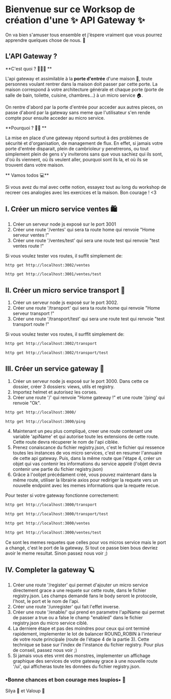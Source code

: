 # Bienvenue sur ce Worksop de création d'une ✨ API Gateway ✨

On va bien s'amuser tous ensemble et j'èspere vraiment que vous pourrez apprendre quelques chose de nous. 👀

## L'API Gateway ?

**C'est quoi ? 🤷🏽‍♂️ **

L'api gateway et assimilable à la **porte d'entrée** d'une maison 🚪, toute personnes voulant rentrer dans la maison doit passer par cette porte.
La maison correspond à votre architecture générale et chaque porte (porte de salle de bain, toilette, cuisine, chambres...) à un micro service 🏠.

On rentre d'abord par la porte d'entrée pour acceder aux autres pieces, on passe d'abord par la gateway sans meme que l'utilisateur s'en rende compte pour ensuite acceder au micro service.


**Pourquoi ? 🥷🏽 **

La mise en place d'une gateway répond surtout à des problèmes de sécurité et d'organisation, de management de flux. En effet, si jamais votre porte d'entrée disparait, plein de cambrioleur y penetrerons, ou tout simplement plein de gens s'y inviterons sans que vous sachiez qui ils sont, d'où ils viennent, où ils veulent aller, pourquoi sont ils la, et où ils se trouvent dans votre maison.


** Vamos todos 💻**

Si vous avez du mal avec cette notion, essayez tout au long du workshop de recreer ces analogies avec les exercices et la maison.
Bon courage ! <3

## I. Créer un micro service ventes 🛍
1.  Créer un serveur node js exposé sur le port 3001
2.  Créer une route '/ventes' qui sera ta route home qui renvoie "Home serveur ventes !"
3.  Créer une route '/ventes/test' qui sera une route test qui renvoie "test ventes route !"

Si vous voulez tester vos routes, il suffit simplement de:
```bash
http get http://localhost:3002/ventes
```
```bash
http get http://localhost:3001/ventes/test
```


## II. Créer un micro service transport 🚚
1.  Créer un serveur node js exposé sur le port 3002.
2.  Créer une route '/transport' qui sera ta route home qui renvoie "Home serveur transport !"
3.  Créer une route '/transport/test' qui sera une route test qui renvoie "test transport route !"

Si vous voulez tester vos routes, il surffit simplement de:
```bash
http get http://localhost:3002/transport
```
```bash
http get http://localhost:3002/transport/test
```


## III. Créer un service gateway 🚪
1.  Créer un serveur node js exposé sur le port 3000.
    Dans cette ce dossier, créer 3 dossiers: views, utils et registry.
2.  Importez helmet et autorisez les corses.
3.  Créer une route '/' qui renvoie "Home gateway !" et une route '/ping' qui renvoie "Ok".

```bash
http get http://localhost:3000/
```
```bash
http get http://localhost:3000/ping
```

4.  Maintenant un peu plus compliqué, creer une route contenant une variable 'apiName' et qui autorise toute les extensions de cette route.
    Cette route devra récuperer le nom de l'api ciblée.
5.  Prenez conaiscance du fichier registry.json, c'est le fichier qui ressence toutes les instances de vos micro services, c'est en resumer l'annuaire de cette api gateway.
    Puis, dans la même route que l'étape 4, créer un objet qui vas contenir les informations du service appelé (l'objet devra contenir une partie du fichier registry.json)
6.  Grâce à l'oobjet précédament créé, vous pouvez maintenant dans la même route, utiliser la librairie axios pour rediriger la requete vers un nouvelle endpoint avec les memes informations que la requete recue.

Pour tester si votre gateway fonctionne correctement:
```bash
http get http://localhost:3000/transport
```
```bash
http get http://localhost:3000/transport/test
```
```bash
http get http://localhost:3000/ventes
```
```bash
http get http://localhost:3000/ventes/test
```
Ce sont les memes requetes que celles pour vos micros service mais le port a changé, c'est le port de la gateway. Si tout ce passe bien bous devriez avoir le meme resultat. Sinon passez nous voir ;)

## IV. Completer la gateway 🪐
1.  Créer une route '/register' qui permet d'ajouter un micro service directement grace a une requete sur cette route, dans le fichier registry.json.
    Les champs demandé fans le body seront le protocole, l'host, le port et le nom de l'api.
2.  Créer une route '/unregister' qui fait l'effet inverse.
3.  Créer une route '/enable/' qui prend en parametre l'apiName qui permet de passer a true ou a false le champ "enabled" dans le fichier registry.json du micro service ciblé.
4.  La derniere étape et pas des moindres pour ceux qui ont terminé rapidement, implementer le lot de balancer ROUND_ROBIN à l'interieur de votre route principale (route de l'étape 4 de la partie 3). Cette technique se base sur l'index de l'instance du fichier registry. Pour plus de conseil, passez nous voir ;)
5.  Si jamais vous etes vrmt des monstres, implementer un affichage graphique des services de votre gateway grace à une nouvelle route '/ui', qui afficheras toute les données du fichier registry.json. 




### •Bonne chances et bon courage mes loupios• 💞


Silya 🍟 et Valoup 🐺
